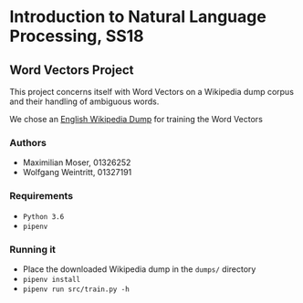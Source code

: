 # Introduction to Natural Language Processing, SS18
## Word Vectors Project
This project concerns itself with Word Vectors on a Wikipedia dump corpus and their handling of ambiguous words.

We chose an [English Wikipedia Dump](https://dumps.wikimedia.org/enwiki/20180601/enwiki-20180601-pages-articles.xml.bz2) for training the Word Vectors

### Authors
* Maximilian Moser, 01326252
* Wolfgang Weintritt, 01327191

### Requirements
* `Python 3.6`
* `pipenv`

### Running it
* Place the downloaded Wikipedia dump in the `dumps/` directory
* `pipenv install`
* `pipenv run src/train.py -h`